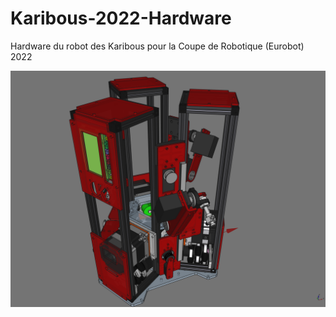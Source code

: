 # Karibous-2022-Hardware
Hardware du robot des Karibous pour la Coupe de Robotique (Eurobot) 2022

![](robot_holonome.png)

